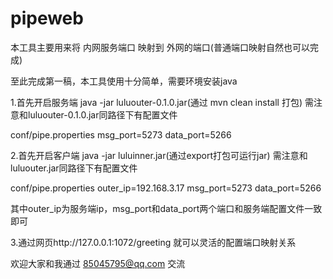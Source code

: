 # pipeweb

本工具主要用来将 内网服务端口 映射到 外网的端口(普通端口映射自然也可以完成)

至此完成第一稿，本工具使用十分简单，需要环境安装java

1.首先开启服务端
java -jar luluouter-0.1.0.jar(通过 mvn clean install 打包)
需注意和luluouter-0.1.0.jar同路径下有配置文件

conf/pipe.properties
msg_port=5273
data_port=5266

2.首先开启客户端
java -jar luluinner.jar(通过export打包可运行jar)
需注意和luluouter.jar同路径下有配置文件

conf/pipe.properties
outer_ip=192.168.3.17
msg_port=5273
data_port=5266

其中outer_ip为服务端ip，msg_port和data_port两个端口和服务端配置文件一致即可

3.通过网页http://127.0.0.1:1072/greeting 就可以灵活的配置端口映射关系

欢迎大家和我通过 85045795@qq.com 交流
